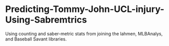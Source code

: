 # Predicting-Tommy-John-UCL-injury-Using-Sabremtrics
Using counting and saber-metric stats from joining the lahmen, MLBAnalys, and Baseball Savant libraries.
